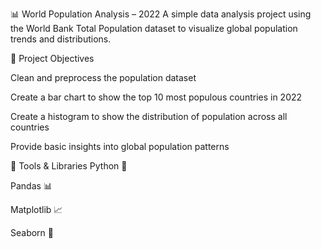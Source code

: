 📊 World Population Analysis – 2022 A simple data analysis project using the World Bank Total Population dataset to visualize global population trends and distributions.

📌 Project Objectives 

Clean and preprocess the population dataset

Create a bar chart to show the top 10 most populous countries in 2022

Create a histogram to show the distribution of population across all countries

Provide basic insights into global population patterns

🧰 Tools & Libraries Python 🐍

Pandas 📊

Matplotlib 📈

Seaborn 🎨

